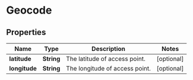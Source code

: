 
# Geocode

## Properties
Name | Type | Description | Notes
------------ | ------------- | ------------- | -------------
**latitude** | **String** | The latitude of access point. |  [optional]
**longitude** | **String** | The longitude of access point. |  [optional]



